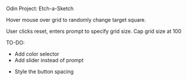 Odin Project: Etch-a-Sketch

Hover mouse over grid to randomly change target square.

User clicks reset, enters prompt to specify grid size.
Cap grid size at 100

TO-DO:

* Add color selector
* Add slider instead of prompt

- Style the button spacing